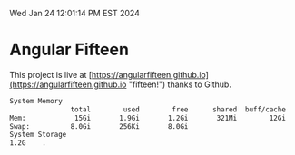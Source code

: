 Wed Jan 24 12:01:14 PM EST 2024

# Angular Fifteen


This project is live at [https://angularfifteen.github.io](https://angularfifteen.github.io "fifteen!") thanks to Github.

```bash
System Memory
               total        used        free      shared  buff/cache   available
Mem:            15Gi       1.9Gi       1.2Gi       321Mi        12Gi        13Gi
Swap:          8.0Gi       256Ki       8.0Gi
System Storage
1.2G	.
```
```bash
